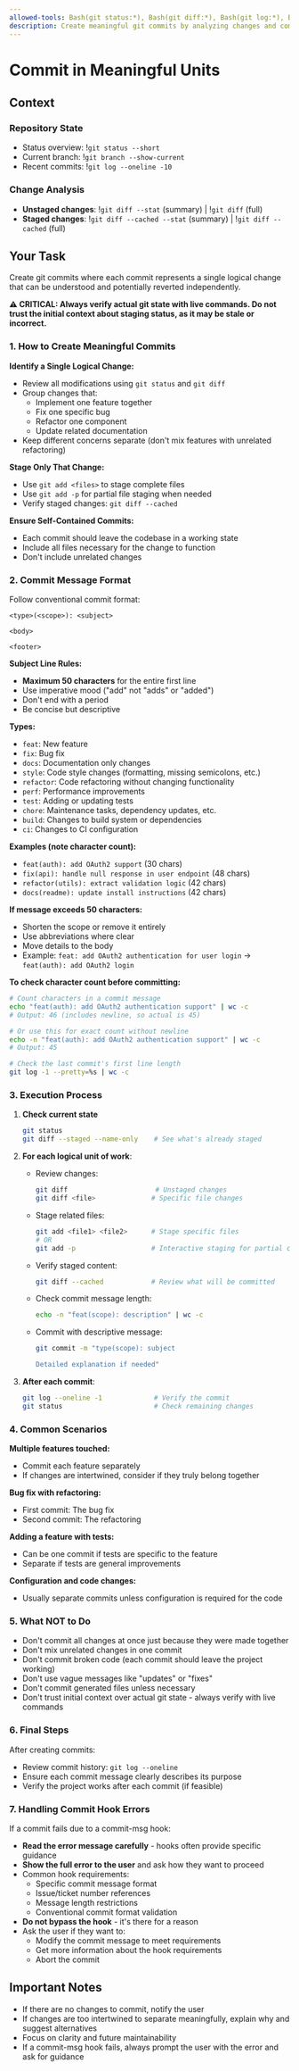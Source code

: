 ```yaml
---
allowed-tools: Bash(git status:*), Bash(git diff:*), Bash(git log:*), Bash(git add:*), Bash(git commit:*), Read
description: Create meaningful git commits by analyzing changes and committing in logical units
---
```


# Commit in Meaningful Units

## Context

### Repository State
- Status overview: !`git status --short`
- Current branch: !`git branch --show-current`
- Recent commits: !`git log --oneline -10`

### Change Analysis
- **Unstaged changes**: !`git diff --stat` (summary) | !`git diff` (full)
- **Staged changes**: !`git diff --cached --stat` (summary) | !`git diff --cached` (full)

## Your Task

Create git commits where each commit represents a single logical change that can be understood and potentially reverted independently.

**⚠️ CRITICAL: Always verify actual git state with live commands. Do not trust the initial context about staging status, as it may be stale or incorrect.**

### 1. How to Create Meaningful Commits

**Identify a Single Logical Change:**
- Review all modifications using `git status` and `git diff`
- Group changes that:
  - Implement one feature together
  - Fix one specific bug
  - Refactor one component
  - Update related documentation
- Keep different concerns separate (don't mix features with unrelated refactoring)

**Stage Only That Change:**
- Use `git add <files>` to stage complete files
- Use `git add -p` for partial file staging when needed
- Verify staged changes: `git diff --cached`

**Ensure Self-Contained Commits:**
- Each commit should leave the codebase in a working state
- Include all files necessary for the change to function
- Don't include unrelated changes

### 2. Commit Message Format
Follow conventional commit format:
```
<type>(<scope>): <subject>

<body>

<footer>
```

**Subject Line Rules:**
- **Maximum 50 characters** for the entire first line
- Use imperative mood ("add" not "adds" or "added")
- Don't end with a period
- Be concise but descriptive

**Types:**
- `feat`: New feature
- `fix`: Bug fix
- `docs`: Documentation only changes
- `style`: Code style changes (formatting, missing semicolons, etc.)
- `refactor`: Code refactoring without changing functionality
- `perf`: Performance improvements
- `test`: Adding or updating tests
- `chore`: Maintenance tasks, dependency updates, etc.
- `build`: Changes to build system or dependencies
- `ci`: Changes to CI configuration

**Examples (note character count):**
- `feat(auth): add OAuth2 support` (30 chars)
- `fix(api): handle null response in user endpoint` (48 chars)
- `refactor(utils): extract validation logic` (42 chars)
- `docs(readme): update install instructions` (42 chars)

**If message exceeds 50 characters:**
- Shorten the scope or remove it entirely
- Use abbreviations where clear
- Move details to the body
- Example: `feat: add OAuth2 authentication for user login` → `feat(auth): add OAuth2 login`

**To check character count before committing:**
```bash
# Count characters in a commit message
echo "feat(auth): add OAuth2 authentication support" | wc -c
# Output: 46 (includes newline, so actual is 45)

# Or use this for exact count without newline
echo -n "feat(auth): add OAuth2 authentication support" | wc -c
# Output: 45

# Check the last commit's first line length
git log -1 --pretty=%s | wc -c
```

### 3. Execution Process

1. **Check current state**
   ```bash
   git status
   git diff --staged --name-only    # See what's already staged
   ```

2. **For each logical unit of work**:
   - Review changes:
     ```bash
     git diff                      # Unstaged changes
     git diff <file>              # Specific file changes
     ```
   - Stage related files:
     ```bash
     git add <file1> <file2>      # Stage specific files
     # OR
     git add -p                   # Interactive staging for partial changes
     ```
   - Verify staged content:
     ```bash
     git diff --cached            # Review what will be committed
     ```
   - Check commit message length:
     ```bash
     echo -n "feat(scope): description" | wc -c
     ```
   - Commit with descriptive message:
     ```bash
     git commit -m "type(scope): subject

     Detailed explanation if needed"
     ```

3. **After each commit**:
   ```bash
   git log --oneline -1             # Verify the commit
   git status                       # Check remaining changes
   ```

### 4. Common Scenarios

**Multiple features touched:**
- Commit each feature separately
- If changes are intertwined, consider if they truly belong together

**Bug fix with refactoring:**
- First commit: The bug fix
- Second commit: The refactoring

**Adding a feature with tests:**
- Can be one commit if tests are specific to the feature
- Separate if tests are general improvements

**Configuration and code changes:**
- Usually separate commits unless configuration is required for the code

### 5. What NOT to Do
- Don't commit all changes at once just because they were made together
- Don't mix unrelated changes in one commit
- Don't commit broken code (each commit should leave the project working)
- Don't use vague messages like "updates" or "fixes"
- Don't commit generated files unless necessary
- Don't trust initial context over actual git state - always verify with live commands

### 6. Final Steps
After creating commits:
- Review commit history: `git log --oneline`
- Ensure each commit message clearly describes its purpose
- Verify the project works after each commit (if feasible)

### 7. Handling Commit Hook Errors
If a commit fails due to a commit-msg hook:
- **Read the error message carefully** - hooks often provide specific guidance
- **Show the full error to the user** and ask how they want to proceed
- Common hook requirements:
  - Specific commit message format
  - Issue/ticket number references
  - Message length restrictions
  - Conventional commit format validation
- **Do not bypass the hook** - it's there for a reason
- Ask the user if they want to:
  - Modify the commit message to meet requirements
  - Get more information about the hook requirements
  - Abort the commit

## Important Notes
- If there are no changes to commit, notify the user
- If changes are too intertwined to separate meaningfully, explain why and suggest alternatives
- Focus on clarity and future maintainability
- If a commit-msg hook fails, always prompt the user with the error and ask for guidance